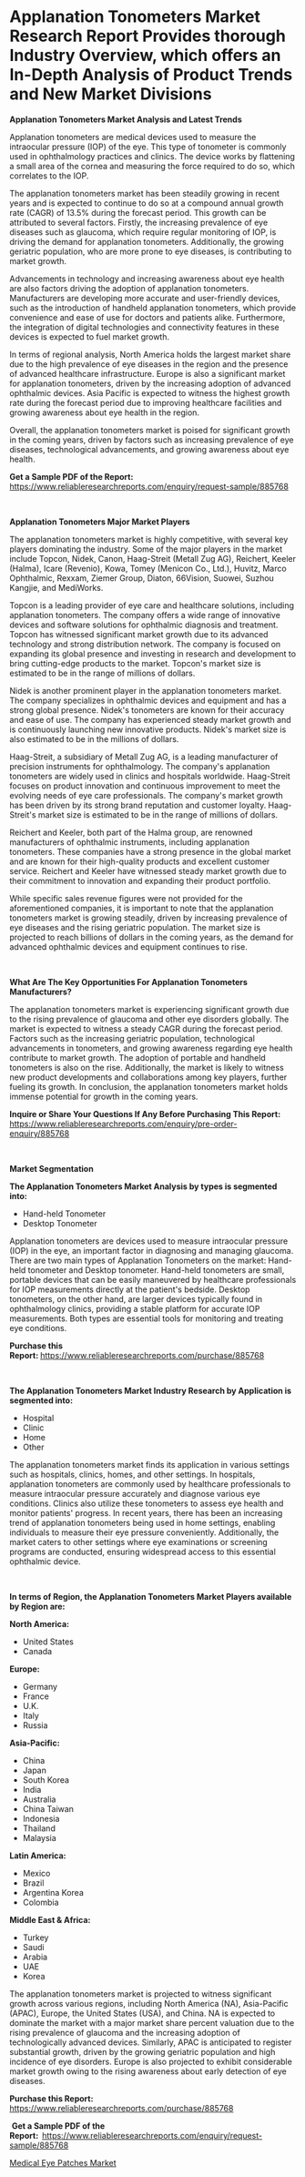 <p><h1>Applanation Tonometers Market Research Report Provides thorough Industry Overview, which offers an In-Depth Analysis of Product Trends and New Market Divisions</h1></p><p><strong>Applanation Tonometers Market Analysis and Latest Trends</strong></p>
<p><p>Applanation tonometers are medical devices used to measure the intraocular pressure (IOP) of the eye. This type of tonometer is commonly used in ophthalmology practices and clinics. The device works by flattening a small area of the cornea and measuring the force required to do so, which correlates to the IOP.</p><p>The applanation tonometers market has been steadily growing in recent years and is expected to continue to do so at a compound annual growth rate (CAGR) of 13.5% during the forecast period. This growth can be attributed to several factors. Firstly, the increasing prevalence of eye diseases such as glaucoma, which require regular monitoring of IOP, is driving the demand for applanation tonometers. Additionally, the growing geriatric population, who are more prone to eye diseases, is contributing to market growth.</p><p>Advancements in technology and increasing awareness about eye health are also factors driving the adoption of applanation tonometers. Manufacturers are developing more accurate and user-friendly devices, such as the introduction of handheld applanation tonometers, which provide convenience and ease of use for doctors and patients alike. Furthermore, the integration of digital technologies and connectivity features in these devices is expected to fuel market growth.</p><p>In terms of regional analysis, North America holds the largest market share due to the high prevalence of eye diseases in the region and the presence of advanced healthcare infrastructure. Europe is also a significant market for applanation tonometers, driven by the increasing adoption of advanced ophthalmic devices. Asia Pacific is expected to witness the highest growth rate during the forecast period due to improving healthcare facilities and growing awareness about eye health in the region.</p><p>Overall, the applanation tonometers market is poised for significant growth in the coming years, driven by factors such as increasing prevalence of eye diseases, technological advancements, and growing awareness about eye health.</p></p>
<p><strong>Get a Sample PDF of the Report:&nbsp;</strong> <a href="https://www.reliableresearchreports.com/enquiry/request-sample/885768">https://www.reliableresearchreports.com/enquiry/request-sample/885768</a></p>
<p>&nbsp;</p>
<p><strong>Applanation Tonometers Major Market Players</strong></p>
<p><p>The applanation tonometers market is highly competitive, with several key players dominating the industry. Some of the major players in the market include Topcon, Nidek, Canon, Haag-Streit (Metall Zug AG), Reichert, Keeler (Halma), Icare (Revenio), Kowa, Tomey (Menicon Co., Ltd.), Huvitz, Marco Ophthalmic, Rexxam, Ziemer Group, Diaton, 66Vision, Suowei, Suzhou Kangjie, and MediWorks.</p><p>Topcon is a leading provider of eye care and healthcare solutions, including applanation tonometers. The company offers a wide range of innovative devices and software solutions for ophthalmic diagnosis and treatment. Topcon has witnessed significant market growth due to its advanced technology and strong distribution network. The company is focused on expanding its global presence and investing in research and development to bring cutting-edge products to the market. Topcon's market size is estimated to be in the range of millions of dollars.</p><p>Nidek is another prominent player in the applanation tonometers market. The company specializes in ophthalmic devices and equipment and has a strong global presence. Nidek's tonometers are known for their accuracy and ease of use. The company has experienced steady market growth and is continuously launching new innovative products. Nidek's market size is also estimated to be in the millions of dollars.</p><p>Haag-Streit, a subsidiary of Metall Zug AG, is a leading manufacturer of precision instruments for ophthalmology. The company's applanation tonometers are widely used in clinics and hospitals worldwide. Haag-Streit focuses on product innovation and continuous improvement to meet the evolving needs of eye care professionals. The company's market growth has been driven by its strong brand reputation and customer loyalty. Haag-Streit's market size is estimated to be in the range of millions of dollars.</p><p>Reichert and Keeler, both part of the Halma group, are renowned manufacturers of ophthalmic instruments, including applanation tonometers. These companies have a strong presence in the global market and are known for their high-quality products and excellent customer service. Reichert and Keeler have witnessed steady market growth due to their commitment to innovation and expanding their product portfolio.</p><p>While specific sales revenue figures were not provided for the aforementioned companies, it is important to note that the applanation tonometers market is growing steadily, driven by increasing prevalence of eye diseases and the rising geriatric population. The market size is projected to reach billions of dollars in the coming years, as the demand for advanced ophthalmic devices and equipment continues to rise.</p></p>
<p>&nbsp;</p>
<p><strong>What Are The Key Opportunities For Applanation Tonometers Manufacturers?</strong></p>
<p><p>The applanation tonometers market is experiencing significant growth due to the rising prevalence of glaucoma and other eye disorders globally. The market is expected to witness a steady CAGR during the forecast period. Factors such as the increasing geriatric population, technological advancements in tonometers, and growing awareness regarding eye health contribute to market growth. The adoption of portable and handheld tonometers is also on the rise. Additionally, the market is likely to witness new product developments and collaborations among key players, further fueling its growth. In conclusion, the applanation tonometers market holds immense potential for growth in the coming years.</p></p>
<p><strong>Inquire or Share Your Questions If Any Before Purchasing This Report:</strong> <a href="https://www.reliableresearchreports.com/enquiry/pre-order-enquiry/885768">https://www.reliableresearchreports.com/enquiry/pre-order-enquiry/885768</a></p>
<p>&nbsp;</p>
<p><strong>Market Segmentation</strong></p>
<p><strong>The Applanation Tonometers Market Analysis by types is segmented into:</strong></p>
<p><ul><li>Hand-held Tonometer</li><li>Desktop Tonometer</li></ul></p>
<p><p>Applanation tonometers are devices used to measure intraocular pressure (IOP) in the eye, an important factor in diagnosing and managing glaucoma. There are two main types of Applanation Tonometers on the market: Hand-held tonometer and Desktop tonometer. Hand-held tonometers are small, portable devices that can be easily maneuvered by healthcare professionals for IOP measurements directly at the patient's bedside. Desktop tonometers, on the other hand, are larger devices typically found in ophthalmology clinics, providing a stable platform for accurate IOP measurements. Both types are essential tools for monitoring and treating eye conditions.</p></p>
<p><strong>Purchase this Report:&nbsp;</strong><a href="https://www.reliableresearchreports.com/purchase/885768">https://www.reliableresearchreports.com/purchase/885768</a></p>
<p>&nbsp;</p>
<p><strong>The Applanation Tonometers Market Industry Research by Application is segmented into:</strong></p>
<p><ul><li>Hospital</li><li>Clinic</li><li>Home</li><li>Other</li></ul></p>
<p><p>The applanation tonometers market finds its application in various settings such as hospitals, clinics, homes, and other settings. In hospitals, applanation tonometers are commonly used by healthcare professionals to measure intraocular pressure accurately and diagnose various eye conditions. Clinics also utilize these tonometers to assess eye health and monitor patients' progress. In recent years, there has been an increasing trend of applanation tonometers being used in home settings, enabling individuals to measure their eye pressure conveniently. Additionally, the market caters to other settings where eye examinations or screening programs are conducted, ensuring widespread access to this essential ophthalmic device.</p></p>
<p>&nbsp;</p>
<p><strong>In terms of Region, the Applanation Tonometers Market Players available by Region are:</strong></p>
<p>
    <p> <strong> North America: </strong>
        <ul>
            <li>United States</li>
            <li>Canada</li>
        </ul>
        </p> 
    <p> <strong> Europe: </strong>
        <ul>
            <li>Germany</li>
            <li>France</li>
            <li>U.K.</li>
            <li>Italy</li>
            <li>Russia</li>
        </ul>
        </p> 
    <p> <strong> Asia-Pacific: </strong>
        <ul>
            <li>China</li>
            <li>Japan</li>
            <li>South Korea</li>
            <li>India</li>
            <li>Australia</li>
            <li>China Taiwan</li>
            <li>Indonesia</li>
            <li>Thailand</li>
            <li>Malaysia</li>
        </ul>
        </p> 
    <p> <strong> Latin America: </strong>
        <ul>
            <li>Mexico</li>
            <li>Brazil</li>
            <li>Argentina Korea</li>
            <li>Colombia</li>
        </ul>
        </p> 
    <p> <strong> Middle East & Africa: </strong>
        <ul>
            <li>Turkey</li>
            <li>Saudi</li>
            <li>Arabia</li>
            <li>UAE</li>
            <li>Korea</li>
        </ul>
    </p>
    </p>
<p><p>The applanation tonometers market is projected to witness significant growth across various regions, including North America (NA), Asia-Pacific (APAC), Europe, the United States (USA), and China. NA is expected to dominate the market with a major market share percent valuation due to the rising prevalence of glaucoma and the increasing adoption of technologically advanced devices. Similarly, APAC is anticipated to register substantial growth, driven by the growing geriatric population and high incidence of eye disorders. Europe is also projected to exhibit considerable market growth owing to the rising awareness about early detection of eye diseases.</p></p>
<p><strong>Purchase this Report: </strong><a href="https://www.reliableresearchreports.com/purchase/885768">https://www.reliableresearchreports.com/purchase/885768</a></p>
<p>&nbsp;<strong>Get a Sample PDF of the Report:&nbsp;&nbsp;</strong><a href="https://www.reliableresearchreports.com/enquiry/request-sample/885768">https://www.reliableresearchreports.com/enquiry/request-sample/885768</a></p>
<p><strong></strong></p>
<p><p><a href="https://github.com/ChiragRp1/Market-Research-Report-List-2/blob/main/medical-eye-patches-market.md">Medical Eye Patches Market</a></p></p>